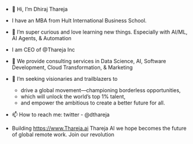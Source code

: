 - 👋 Hi, I’m Dhiraj Thareja 
- I have an MBA from Hult International Business School.
- 🌱 I’m super curious and love learning new things. Especially with AI/ML, AI Agents, & Automation

-  I am CEO of @Thareja Inc
- 👀 We provide consulting services in Data Science, AI, Software Development, Cloud Transformation, & Marketing

 
- 💞️ I’m seeking visionaries and trailblazers to
  - drive a global movement—championing borderless opportunities,
  - which will unlock the world’s top 1% talent,
  - and empower the ambitious to create a better future for all.

  
- 📫 How to reach me: twitter -  @dthareja 
- Building https://www.Thareja.ai
  Thareja AI we hope becomes the future of global remote work. Join our revolution

<!---
Thareja/Thareja is a ✨ special ✨ repository because its `README.md` (this file) appears on your GitHub profile.
You can click the Preview link to take a look at your changes.
--->
